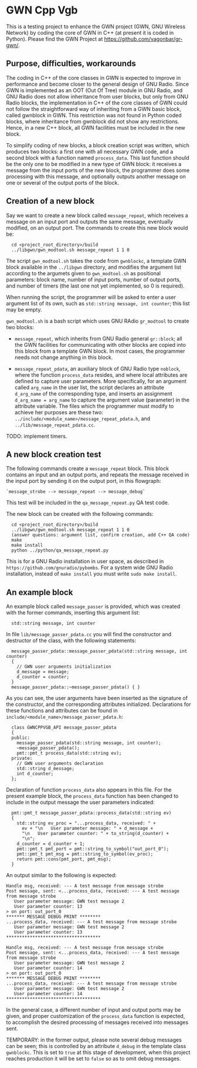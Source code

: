 # GWN Cpp Vgb

This is a testing project to enhance the GWN project (GWN, GNU Wireless Network) by coding the core of GWN in C++ (at present it is coded in Python). Please find the GWN Project at https://github.com/vagonbar/gr-gwn/.

## Purpose, difficulties, workarounds

The coding in C++ of the core classes in GWN is expected to improve in performance and become closer to the general design of GNU Radio. Since GWN is implemented as an OOT (Out Of Tree) module in GNU Radio, and GNU Radio does not allow inheritance from user blocks, but only from GNU Radio blocks, the implementation in C++ of the core classes of GWN could not follow the straightforward way of inheriting from a GWN basic block, called gwnblock in GWN. This restriction was not found in Python coded blocks, where inheritance from gwnblock did not show any restrictions. Hence, in a new C++ block, all GWN facilities must be included in the new block. 

To simplify coding of new blocks, a block creation script was written, which produces two blocks: a first one with all necessary GWN code, and a second block with a function named `process_data`. This last function should be the only one to be modified in a new type of GWN block: it receives a message from the input ports of the new block, the programmer does some processing with this message, and optionally outputs another message on one or several of the output ports of the block.

## Creation of a new block

Say we want to create a new block called `message_repeat`, which receives a message on an input port and outputs the same message, eventually modified, on an output port. The commands to create this new block would be:


```
  cd <project_root_directory>/build
  ../libgwn/gwn_modtool.sh message_repeat 1 1 0 
```

The script `gwn_modtool.sh` takes the code from `gwnblockc`, a template GWN block available in the `../libgwn` directory, and modifies the argument list according to the argumets given to `gwn_modtool.sh` as positional parameters: block name, number of input ports, number of output ports, and number of timers (the last one not yet implemented, so 0 is required).

When running the script, the programmer will be asked to enter a user argument list of its own, such as `std::string message, int counter`; this list may be empty. 

`gwn_modtool.sh` is a bash script which uses GNU RAdio `gr_modtool` to create two blocks:

- `message_repeat`, which inherits from GNU Radio general `gr::block`; all the GWN facilities for communicating with other blocks are copied into this block from a template GWN block. In most cases, the programmer needs not change anything in this block.

- `message_repeat_pdata`, an auxiliary block of GNU Radio type `noblock`, where the function `process_data` resides, and where local attributes are defined to capture user parameters. More specifically, for an argument called `arg_name` in the user list, the script declares an attribute `d_arg_name` of the corresponding type, and inserts an assignment `d_arg_name = arg_name` to capture the argument value (parameter) in the attribute variable. The files which the programmer must modify to achieve her purposes are these two: `../include/<module_name>/message_repeat_pdata.h`, and `../lib/message_repeat_pdata.cc`.

TODO: implement timers.

## A new block creation test

The following commands create a `message_repeat` block. This block contains an input and an output ports, and repeats the message received in the input port by sending it on the output port, in this flowgraph:

    `message_strobe --> message_repeat --> message_debug`

This test will be included in the `qa_message_repeat.py` QA test code.

The new block can be created with the following commands:

```
  cd <project_root_directory>/build
  ../libgwn/gwn_modtool.sh message_repeat 1 1 0
  (answer questions: argument list, confirm creation, add C++ QA code)
  make
  make install
  python ../python/qa_message_repeat.py
```

This is for a GNU Radio installation in user space, as described in 
 `https://github.com/gnuradio/pybombs`.
For a system wide GNU Radio installation, instead of `make install` you must write `sudo make install`. 

## An example block

An example block called `message_passer` is provided, which was created with the former commands,  inserting this argument list:

```
  std::string message, int counter
```

In file `lib/message_passer_pdata.cc` you will find the constructor and destructor of the class, with the following statements:

```
  message_passer_pdata::message_passer_pdata(std::string message, int counter)
  {
    // GWN user arguments initialization
    d_message = message;
    d_counter = counter;
  }
  message_passer_pdata::~message_passer_pdata() { }
```

As you can see, the user arguments have been inserted as the signature of the constructor, and the corresponding attributes initialized. Declarations for these functions and attributes can be found in `include/<module_name>/message_passer_pdata.h`:

```
  class GWNCPPVGB_API message_passer_pdata
  {
  public:
    message_passer_pdata(std::string message, int counter);
    ~message_passer_pdata();
    pmt::pmt_t process_data(std::string ev);
  private:
    // GWN user arguments declaration
    std::string d_message;
    int d_counter;
  };
```

Declaration of function `process_data` also appears in this file. For the present example block, the `process_data` function has been changed to include in the output message the user parameters indicated:

```
  pmt::pmt_t message_passer_pdata::process_data(std::string ev)
  {
    std::string ev_proc = "...process_data, received: " +
      ev + "\n   User parameter message: " + d_message + 
      "\n   User parameter counter: " + to_string(d_counter) +
      "\n"; 
    d_counter = d_counter + 1;
    pmt::pmt_t pmt_port = pmt::string_to_symbol("out_port_0");
    pmt::pmt_t pmt_msg = pmt::string_to_symbol(ev_proc); 
    return pmt::cons(pmt_port, pmt_msg);
  }
```

An output similar to the following is expected:

```
Handle msg, received: --- A test message from message strobe
Post message, sent: <...process_data, received: --- A test message from message strobe
   User parameter message: GWN test message 2
   User parameter counter: 13
> on port: out_port_0
******* MESSAGE DEBUG PRINT ********
...process_data, received: --- A test message from message strobe
   User parameter message: GWN test message 2
   User parameter counter: 13
************************************

Handle msg, received: --- A test message from message strobe
Post message, sent: <...process_data, received: --- A test message from message strobe
   User parameter message: GWN test message 2
   User parameter counter: 14
> on port: out_port_0
******* MESSAGE DEBUG PRINT ********
...process_data, received: --- A test message from message strobe
   User parameter message: GWN test message 2
   User parameter counter: 14
************************************
```

In the general case, a different number of input and output ports may be given, and proper customization of the `process_data` function is expected, to accomplish the desired processing of messages received into messages sent.

TEMPORARY: in the former output, please note several debug messages can be seen; this is controlled by an attribute `d_debug` in the template class `gwnblockc`. This is set to `true` at this stage of development, when this project reaches production it will be set to `false` so as to omit debug messages.




